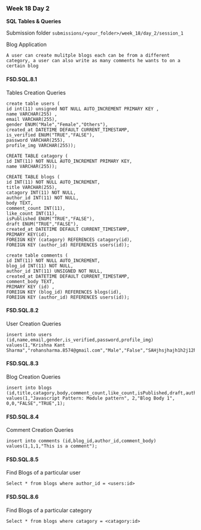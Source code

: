 ### Week 18 Day 2

**SQL Tables & Queries**

Submission folder `submissions/<your_folder>/week_18/day_2/session_1`

Blog Application

```
A user can create mulitple blogs each can be from a different category, a user can also write as many comments he wants to on a certain blog
```

#### FSD.SQL.8.1

Tables Creation Queries

```mysql
create table users (
id int(11) unsigned NOT NULL AUTO_INCREMENT PRIMARY KEY ,
name VARCHAR(255) ,
email VARCHAR(255),
gender ENUM("Male","Female","Others"),
created_at DATETIME DEFAULT CURRENT_TIMESTAMP,
is_verified ENUM("TRUE","FALSE"),
password VARCHAR(255),
profile_img VARCHAR(255));

CREATE TABLE catagory (
id INT(11) NOT NULL AUTO_INCREMENT PRIMARY KEY,
name VARCHAR(255));

CREATE TABLE blogs (
id INT(11) NOT NULL AUTO_INCREMENT,
title VARCHAR(255),
catagory INT(11) NOT NULL,
author_id INT(11) NOT NULL,
body TEXT,
comment_count INT(11),
like_count INT(11),
isPublished ENUM("TRUE","FALSE"),
draft ENUM("TRUE","FALSE"),
created_at DATETIME DEFAULT CURRENT_TIMESTAMP,
PRIMARY KEY(id),
FOREIGN KEY (catagory) REFERENCES catagory(id),
FOREIGN KEY (author_id) REFERENCES users(id));

create table comments (
id INT(11) NOT NULL AUTO_INCREMENT,
blog_id INT(11) NOT NULL,
author_id INT(11) UNSIGNED NOT NULL,
created_at DATETIME DEFAULT CURRENT_TIMESTAMP,
comment_body TEXT,
PRIMARY KEY (id) ,
FOREIGN KEY (blog_id) REFERENCES blogs(id),
FOREIGN KEY (author_id) REFERENCES users(id));

```

#### FSD.SQL.8.2

User Creation Queries

```mysql
insert into users (id,name,email,gender,is_verified,password,profile_img) values(1,"Krishna Kant Sharma","rohansharma.8574@gmail.com","Male","False","SAHjhsjhajh1h2j12hj1h212","/user/images/id1.png");
```

#### FSD.SQL.8.3

Blog Creation Queries

```mysql
insert into blogs (id,title,catagory,body,comment_count,like_count,isPublished,draft,author_id) values(1,"Javascript Pattern: Module pattern", 2,"Blog Body 1", 0,0,"FALSE","TRUE",1);
```

#### FSD.SQL.8.4

Comment Creation Queries

```mysql
insert into comments (id,blog_id,author_id,comment_body) values(1,1,1,"This is a comment");
```

#### FSD.SQL.8.5

Find Blogs of a particular user

```mysql
Select * from blogs where author_id = <users:id>
```

#### FSD.SQL.8.6

Find Blogs of a particular category

```mysql
Select * from blogs where catagory = <catagory:id>
```
